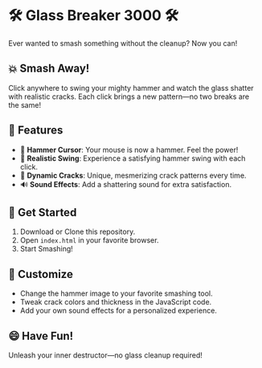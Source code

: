 # 🛠️ Glass Breaker 3000 🛠️

Ever wanted to smash something without the cleanup? Now you can!

## 💥 Smash Away!
Click anywhere to swing your mighty hammer and watch the glass shatter with realistic cracks. Each click brings a new pattern—no two breaks are the same!

## 🎁 Features
- 🔨 **Hammer Cursor**: Your mouse is now a hammer. Feel the power!
- 💫 **Realistic Swing**: Experience a satisfying hammer swing with each click.
- 🌌 **Dynamic Cracks**: Unique, mesmerizing crack patterns every time.
- 🔊 **Sound Effects**: Add a shattering sound for extra satisfaction.

## 🚀 Get Started
1. Download or Clone this repository.
2. Open `index.html` in your favorite browser.
3. Start Smashing!

## 🎨 Customize
- Change the hammer image to your favorite smashing tool.
- Tweak crack colors and thickness in the JavaScript code.
- Add your own sound effects for a personalized experience.

## 😄 Have Fun!
Unleash your inner destructor—no glass cleanup required!